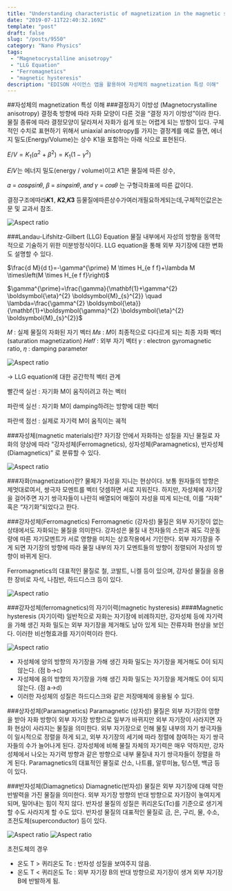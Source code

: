 ```yaml
---
title: "Understanding characteristic of magnetization in the magnetic structure/자성체의 magnetization 특성 이해"
date: "2019-07-11T22:40:32.169Z"
template: "post"
draft: false
slug: "/posts/9550"
category: "Nano Physics"
tags: 
 - "Magnetocrystalline anisotropy"
 - "LLG Equation"
 - "Ferromagnetics"
 - "magnetic hysteresis"
description: "EDISON 사이언스 앱을 활용하여 자성체의 magnetization 특성 이해"
---
```

##자성체의 magnetization 특성 이해
###결정자기 이방성 (Magnetocrystalline anisotropy)
결정축 방향에 따라 자화 모양이 다른 것을 “결정 자기 이방성”이라 한다. 물질 종류에 따라 결정모양이 달라져서 자화가 쉽게 또는 어렵게 되는 방향이 있다. 구체적인 수치로 표현하기 위해서 uniaxial anisotropy를 가지는 결정계를 예로 들면, 에너지 밀도(Energy/Volume)는 상수 K1을 포함하는 아래 식으로 표현된다.

$E / V=K_{1}\left(\alpha^{2}+\beta^{2}\right)=K_{1}\left(1-\gamma^{2}\right)$

𝐸/𝑉는 에너지 밀도(energy / volume)이고 𝐾1은 물질에 따른 상수,

𝛼 = 𝑐𝑜𝑠𝜑𝑠𝑖𝑛𝜃, 𝛽 = 𝑠𝑖𝑛𝜑𝑠𝑖𝑛𝜃, 𝑎𝑛𝑑 𝛾 = 𝑐𝑜𝑠𝜃 는 구형극좌표에 따른 값이다.

결정구조에따라𝑲𝟏, 𝑲𝟐,𝑲𝟑 등물질에따른상수가여러개필요하게되는데,구체적인값은논문 및 교과서 참조.

![Aspect ratio](/media/POST/9115/0.jpg)


###Landau-Lifshitz-Gilbert (LLG) Equation
물질 내부에서 자성의 방향을 동역학적으로 기술하기 위한 미분방정식이다. LLG equation을 통해 외부 자기장에 대한 변화도 설명할 수 있다.


$\frac{d M}{d t}=-\gamma^{\prime} M \times H_{e f f}+\lambda M \times\left(M \times H_{e f f}\right)$

$\gamma^{\prime}=\frac{\gamma}{\mathbf{1}+\gamma^{2} \boldsymbol{\eta}^{2} \boldsymbol{M}_{s}^{2}} \quad \lambda=\frac{\gamma^{2} \boldsymbol{\eta}}{\mathbf{1}+\boldsymbol{\gamma}^{2} \boldsymbol{\eta}^{2} \boldsymbol{M}_{s}^{2}}$


𝑀 : 실제 물질의 자화된 자기 벡터
𝑀𝑠 : 𝑀이 최종적으로 다다르게 되는 최종 자화 벡터(saturation magnetization) 
𝐻𝑒𝑓𝑓 : 외부 자기 벡터
𝛾 : electron gyromagnetic ratio, 𝜂 : damping parameter


![Aspect ratio](/media/POST/9115/1.jpg)

→ LLG equation에 대한 공간학적 벡터 관계


빨간색 실선 : 자기화 M이 움직이려고 하는 벡터

파란색 실선 : 자기화 M이 damping하려는 방향에 대한 벡터 

파란색 점선 : 실제로 자기력 M이 움직이는 궤적


###자성체(magnetic materials)란?
자기장 안에서 자화하는 성질을 지닌 물질로 자화의 양상에 따라 “강자성체(Ferromagnetics), 상자성체(Paramagnetics), 반자성체(Diamagnetics)”
로 분류할 수 있다.

![Aspect ratio](/media/POST/9115/2.jpg)


###자화(magnetization)란?
물체가 자성을 지니는 현상이다. 보통 원자들의 방향은 제멋대로여서, 쌍극자 모멘트를 벡터 덧셈하면 서로 지워진다. 하지만, 자성체에 자기장을 걸어주면 자기 쌍극자들이 나란히 배열되어 매질이 자성을 띠게 되는데, 이를 “자화” 혹은 “자기화”되었다고 한다.


###강자성체(Ferromagnetics)
Ferromagnetic (강자성) 물질은 외부 자기장이 없는 상태에서도 자화되는 물질을 의미한다. 강자성은 물질 내 전자들의 스핀과 궤도 각운동량에 따른 자기모멘트가 서로 영향을 미치는 상호작용에서 기인한다. 외부 자기장을 주게 되면 자기장의 방향에 따라 물질 내부의 자기 모멘트들의 방향이 정렬되어 자성의 방향이 바뀌게 된다. 


Ferromagnetics의 대표적인 물질로 철, 코발트, 니켈 등이 있으며, 강자성 물질을 응용한 장비로 자석, 나침반, 하드디스크 등이 있다.

![Aspect ratio](/media/POST/9115/3.jpg)



###강자성체(ferromagnetics)의 자기이력(magnetic hysteresis)
####Magnetic hysteresis (자기이력)
일반적으로 자화는 자기장에 비례하지만, 강자성체 등에 자기력을 가해 생긴 자화 밀도는 외부 자기장을 제거해도 남아 있게 되는 잔류자화 현상을 보인다. 이러한 비선형효과를 자기이력이라 한다.

![Aspect ratio](/media/POST/9115/4.jpg)

- 자성체에 양의 방향의 자기장을 가해 생긴 자화 밀도는 자기장을 제거해도 0이 되지 않는다. (점 b→c)
- 자성체에 음의 방향의 자기장을 가해 생긴 자화 밀도는 자기장을 제거해도 0이 되지 않는다. (점 a→d)
- 이러한 자성체의 성질은 하드디스크와 같은 저장매체에 응용될 수 있다.



###상자성체(Paramagnetics)
Paramagnetic (상자성) 물질은 외부 자기장의 영향을 받아 자화 방향이 외부 자기장 방향으로 일부가 바뀌지만 외부 자기장이 사라지면 자화 현상이 사라지는 물질을 의미한다. 외부 자기장으로 인해 물질 내부의 자기 쌍극자들이 일시적으로 정렬을 하게 되고, 외부 자기장의 세기에 따라 정렬에 참여하는 자기 쌍극자들의 수가 늘어나게 된다. 강자성체에 비해 물질 자체의 자기력은 매우 약하지만, 강자성체에서 나오는 자기력 방향과 같은 방향으로 내부 물질내 자기 쌍극자들이 정렬을 하게 된다. Paramagnetics의 대표적인 물질로 산소, 나트륨, 알루미늄, 텅스텐, 백금 등이 있다.


###반자성체(Diamagnetics)
Diamagnetic(반자성) 물질은 외부 자기장에 대해 약한 반발력을 가진 물질을 의미한다. 외부 자기장 방향의 반대 방향으로 자기장이 놓여지게 되며, 밀어내는 힘이 작지 않다. 반자성 물질의 성질은 퀴리온도(Tc)를 기준으로 생기게 할 수도 사라지게 할 수도 있다. 반자성 물질의 대표적인 물질로 금, 은, 구리, 물, 수소, 초전도체(superconductor) 등이 있다.

![Aspect ratio](/media/POST/9115/5.jpg)
![Aspect ratio](/media/POST/9115/6.jpg)


초전도체의 경우
- 온도 T > 퀴리온도 Tc : 반자성 성질을 보여주지 않음.
- 온도 T < 퀴리온도 Tc : 외부 자기장 B의 반대 방향으로 자기장이 생겨 외부 자기장 B에 반발하게 됨.

